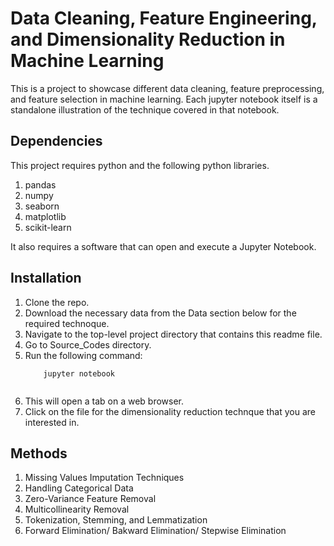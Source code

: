 # Data Cleaning, Feature Engineering, and Dimensionality Reduction in Machine Learning
This is a project to showcase different data cleaning, feature preprocessing, and feature selection in machine learning.
Each jupyter notebook itself is a standalone illustration of the technique covered in that notebook.

## Dependencies
This project requires python and the following python libraries.
1. pandas
2. numpy
3. seaborn
4. matplotlib
5. scikit-learn

It also requires a software that can open and execute a Jupyter Notebook.


## Installation
1. Clone the repo.
2. Download the necessary data from the Data section below for the required technoque.
3. Navigate to the top-level project directory that contains this readme file.
4. Go to Source_Codes directory.
5. Run the following command:
    ```properties
        jupyter notebook
     

6. This will open a tab on a web browser.
7. Click on the file for the dimensionality reduction technque that you are interested in.


## Methods
1. Missing Values Imputation Techniques
2. Handling Categorical Data
3. Zero-Variance Feature Removal
4. Multicollinearity Removal
5. Tokenization, Stemming, and Lemmatization
6. Forward Elimination/ Bakward Elimination/ Stepwise Elimination


